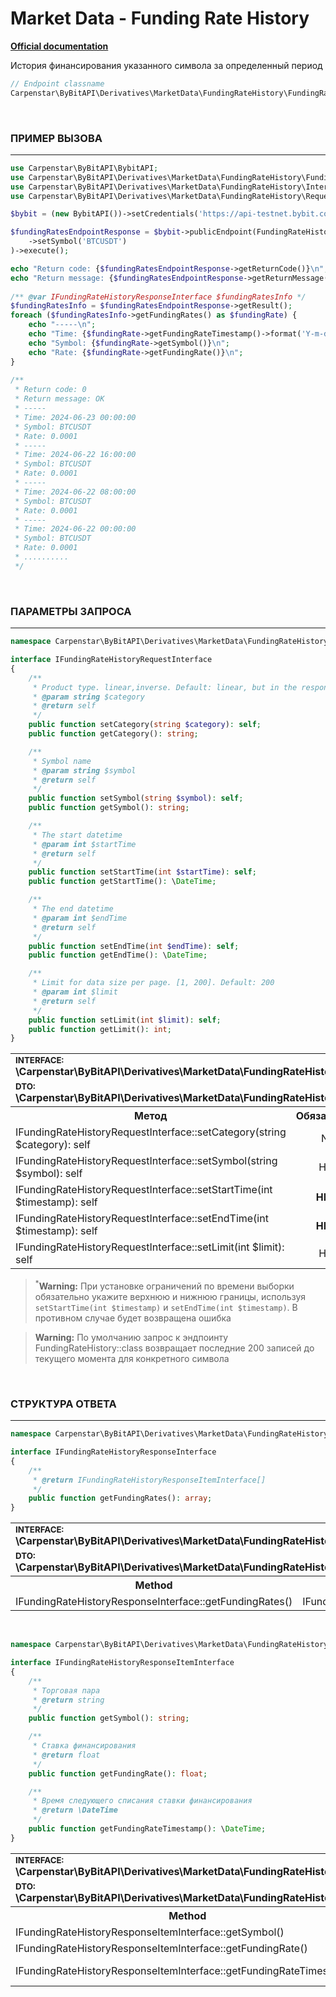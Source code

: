 # Market Data - Funding Rate History
<b>[Official documentation](https://bybit-exchange.github.io/docs/derivatives/public/funding-rate)</b>
<p>История финансирования указанного символа за определенный период</p>

```php
// Endpoint classname
Carpenstar\ByBitAPI\Derivatives\MarketData\FundingRateHistory\FundingRateHistory::class 
```  

<br />

<h3 align="left" width="100%"><b>ПРИМЕР ВЫЗОВА</b></h3>

---

```php
use Carpenstar\ByBitAPI\BybitAPI;
use Carpenstar\ByBitAPI\Derivatives\MarketData\FundingRateHistory\FundingRateHistory;
use Carpenstar\ByBitAPI\Derivatives\MarketData\FundingRateHistory\Interfaces\IFundingRateHistoryResponseInterface;
use Carpenstar\ByBitAPI\Derivatives\MarketData\FundingRateHistory\Request\FundingRateHistoryRequest;

$bybit = (new BybitAPI())->setCredentials('https://api-testnet.bybit.com');

$fundingRatesEndpointResponse = $bybit->publicEndpoint(FundingRateHistory::class, (new FundingRateHistoryRequest())
    ->setSymbol('BTCUSDT')
)->execute();

echo "Return code: {$fundingRatesEndpointResponse->getReturnCode()}\n";
echo "Return message: {$fundingRatesEndpointResponse->getReturnMessage()}\n";
 
/** @var IFundingRateHistoryResponseInterface $fundingRatesInfo */
$fundingRatesInfo = $fundingRatesEndpointResponse->getResult();
foreach ($fundingRatesInfo->getFundingRates() as $fundingRate) {
    echo "-----\n";
    echo "Time: {$fundingRate->getFundingRateTimestamp()->format('Y-m-d H:i:s')}\n";
    echo "Symbol: {$fundingRate->getSymbol()}\n";
    echo "Rate: {$fundingRate->getFundingRate()}\n";
}
        
/**
 * Return code: 0
 * Return message: OK
 * -----
 * Time: 2024-06-23 00:00:00
 * Symbol: BTCUSDT
 * Rate: 0.0001
 * -----
 * Time: 2024-06-22 16:00:00
 * Symbol: BTCUSDT
 * Rate: 0.0001
 * -----
 * Time: 2024-06-22 08:00:00
 * Symbol: BTCUSDT
 * Rate: 0.0001
 * -----
 * Time: 2024-06-22 00:00:00
 * Symbol: BTCUSDT
 * Rate: 0.0001
 * ..........
 */
```
  
<br />

<h3 align="left" width="100%"><b>ПАРАМЕТРЫ ЗАПРОСА</b></h3>

---

```php
namespace Carpenstar\ByBitAPI\Derivatives\MarketData\FundingRateHistory\Interfaces;

interface IFundingRateHistoryRequestInterface
{
    /**
     * Product type. linear,inverse. Default: linear, but in the response category shows ""
     * @param string $category
     * @return self
     */
    public function setCategory(string $category): self;
    public function getCategory(): string;

    /**
     * Symbol name
     * @param string $symbol
     * @return self
     */
    public function setSymbol(string $symbol): self;
    public function getSymbol(): string;

    /**
     * The start datetime
     * @param int $startTime
     * @return self
     */
    public function setStartTime(int $startTime): self;
    public function getStartTime(): \DateTime;

    /**
     * The end datetime
     * @param int $endTime
     * @return self
     */
    public function setEndTime(int $endTime): self;
    public function getEndTime(): \DateTime;

    /**
     * Limit for data size per page. [1, 200]. Default: 200
     * @param int $limit
     * @return self
     */
    public function setLimit(int $limit): self;
    public function getLimit(): int;
}
```

<table style="width: 100%">
  <tr>
    <td colspan="3">
        <sup><b>INTERFACE:</b></sup> <br />
        <b>\Carpenstar\ByBitAPI\Derivatives\MarketData\FundingRateHistory\Interfaces\IFundingRateHistoryRequestInterface::class</b>
    </td>
  </tr>
  <tr>
    <td colspan="3">
        <sup><b>DTO:</b></sup> <br />
        <b>\Carpenstar\ByBitAPI\Derivatives\MarketData\FundingRateHistory\Request\FundingRateHistoryRequest::class</b>
    </td>
  </tr>
  <tr>
    <th style="width: 40%; text-align: center">Метод</th>
    <th style="width: 10%; text-align: center">Обязательно</th>
    <th style="width: 50%; text-align: center">Описание</th>
  </tr>
  <tr>
    <td>IFundingRateHistoryRequestInterface::setCategory(string $category): self</td>
    <td style="text-align: center">NO</td>
    <td>Категория. linear,inverse. По умолчанию: linear, но в ответе эндпоинта будет ""</td>
  </tr>
  <tr>
    <td>IFundingRateHistoryRequestInterface::setSymbol(string $symbol): self</td>
    <td style="text-align: center">НЕТ</td>
    <td>Торговая пара</td>
  </tr>
  <tr>
    <td>IFundingRateHistoryRequestInterface::setStartTime(int $timestamp): self</td>
    <td style="text-align: center"><b>НЕТ<sup>*</sup></b></td>
    <td>Временная метка, ОТ которой будет взят срез данных</td>
  </tr>
  <tr>
    <td>IFundingRateHistoryRequestInterface::setEndTime(int $timestamp): self</td>
    <td style="text-align: center"><b>НЕТ<sup>*</sup></b></td>
    <td>Временная метка ДО того, как будет взят срез данных</td>
  </tr>
  <tr>
    <td>IFundingRateHistoryRequestInterface::setLimit(int $limit): self</td>
    <td style="text-align: center">НЕТ</td>
    <td>Ограничение количества записей, возвращаемых по запросу</td>
  </tr>
</table>

> <sup>*</sup>**Warning:**
> При установке ограничений по времени выборки обязательно укажите верхнюю и нижнюю границы, используя `setStartTime(int $timestamp)` и `setEndTime(int $timestamp)`.
> В противном случае будет возвращена ошибка

> **Warning:**
> По умолчанию запрос к эндпоинту FundingRateHistory::class возвращает последние 200 записей до текущего момента для конкретного символа

<br />  

<h3 align="left" width="100%"><b>СТРУКТУРА ОТВЕТА</b></h3>

---

````php
namespace Carpenstar\ByBitAPI\Derivatives\MarketData\FundingRateHistory\Interfaces;

interface IFundingRateHistoryResponseInterface
{
    /**
     * @return IFundingRateHistoryResponseItemInterface[]
     */
    public function getFundingRates(): array;
}
````

<table style="width: 100%">
  <tr>
    <td colspan="3">
        <sup><b>INTERFACE:</b></sup> <br />
        <b>\Carpenstar\ByBitAPI\Derivatives\MarketData\FundingRateHistory\Interfaces\IFundingRateHistoryResponseInterface::class</b>
    </td>
  </tr>
  <tr>
    <td colspan="3">
        <sup><b>DTO:</b></sup> <br /> 
        <b>\Carpenstar\ByBitAPI\Derivatives\MarketData\FundingRateHistory\Response\FundingRateHistoryResponse::class</b>
    </td>
  </tr>
  <tr>
    <th style="width: 30%; text-align: center">Method</th>
    <th style="width: 20%; text-align: center">Type</th>
    <th style="width: 50%; text-align: center">Description</th>
  </tr>
  <tr>
    <td>IFundingRateHistoryResponseInterface::getFundingRates()</td>
    <td style="text-align: center">IFundingRateHistoryResponseItemInterface[]</td>
    <td>Массив рейтов</td>
  </tr>
</table>

<br />

````php
namespace Carpenstar\ByBitAPI\Derivatives\MarketData\FundingRateHistory\Interfaces;

interface IFundingRateHistoryResponseItemInterface
{
    /**
     * Торговая пара
     * @return string
     */
    public function getSymbol(): string;

    /**
     * Ставка финансирования
     * @return float
     */
    public function getFundingRate(): float;

    /**
     * Время следующего списания ставки финансирования
     * @return \DateTime
     */
    public function getFundingRateTimestamp(): \DateTime;
}
````

<table style="width: 100%">
  <tr>
    <td colspan="3">
        <sup><b>INTERFACE:</b></sup> <br />
        <b>\Carpenstar\ByBitAPI\Derivatives\MarketData\FundingRateHistory\Interfaces\IFundingRateHistoryResponseItemInterface::class</b>
    </td>
  </tr>
  <tr>
    <td colspan="3">
        <sup><b>DTO:</b></sup> <br /> 
        <b>\Carpenstar\ByBitAPI\Derivatives\MarketData\FundingRateHistory\Response\FundingRateHistoryResponseItem::class</b>
    </td>
  </tr>
  <tr>
    <th style="width: 30%; text-align: center">Method</th>
    <th style="width: 20%; text-align: center">Type</th>
    <th style="width: 50%; text-align: center">Description</th>
  </tr>
  <tr>
    <td>IFundingRateHistoryResponseItemInterface::getSymbol()</td>
    <td style="text-align: center">string</td>
    <td>Торговая пара</td>
  </tr>
  <tr>
    <td>IFundingRateHistoryResponseItemInterface::getFundingRate()</td>
    <td style="text-align: center">float</td>
    <td>Ставка финансирования</td>
  </tr>
  <tr>
    <td>IFundingRateHistoryResponseItemInterface::getFundingRateTimestamp()</td>
    <td style="text-align: center">DateTime</td>
    <td>Время следующего списания ставки финансирования</td>
  </tr>
</table>
